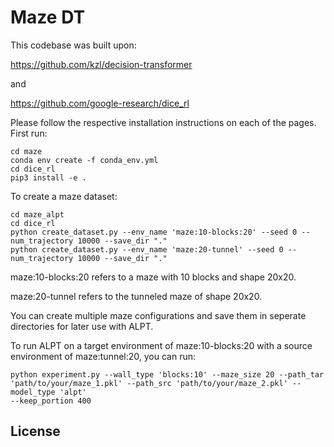 
# Maze DT

This codebase was built upon:

https://github.com/kzl/decision-transformer

and

https://github.com/google-research/dice_rl

Please follow the respective installation instructions on each of the pages.  First run:

```
cd maze
conda env create -f conda_env.yml
cd dice_rl
pip3 install -e .
```

To create a maze dataset:
```
cd maze_alpt 
cd dice_rl
python create_dataset.py --env_name 'maze:10-blocks:20' --seed 0 --num_trajectory 10000 --save_dir "."
python create_dataset.py --env_name 'maze:20-tunnel' --seed 0 --num_trajectory 10000 --save_dir "."
```

maze:10-blocks:20 refers to a maze with 10 blocks and shape 20x20.

maze:20-tunnel refers to the tunneled maze of shape 20x20.

You can create multiple maze configurations and save them in seperate directories for later use with ALPT.

To run ALPT on a target environment of maze:10-blocks:20 with a source environment of maze:tunnel:20, you can run:

```
python experiment.py --wall_type 'blocks:10' --maze_size 20 --path_tar 'path/to/your/maze_1.pkl' --path_src 'path/to/your/maze_2.pkl' --model_type 'alpt'
--keep_portion 400
```

## License